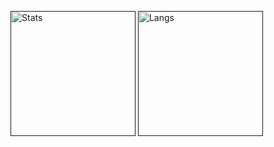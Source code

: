 [<img height="200" align="center" src="https://github-readme-stats.vercel.app/api?username=Corvus006&show_icons=true&theme=darcula&bg_color=00000000" alt="Stats" />]()
[<img height="200" align="center" src="https://github-readme-stats.vercel.app/api/top-langs?username=Corvus006&langs_count=8&theme=darcula&bg_color=00000000&layout=compact" alt="Langs" />]()
